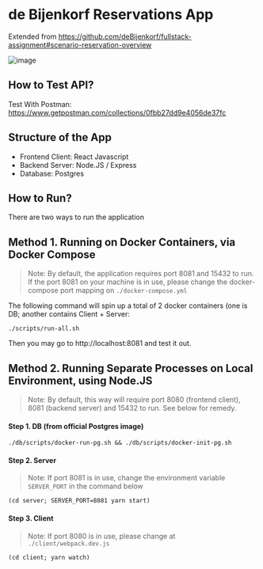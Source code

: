 # de Bijenkorf Reservations App

Extended from https://github.com/deBijenkorf/fullstack-assignment#scenario-reservation-overview

![image](https://user-images.githubusercontent.com/82165127/151967990-24bda9a0-30df-40c3-b8fb-512504ed3a7f.png)

## How to Test API?

Test With Postman: https://www.getpostman.com/collections/0fbb27dd9e4056de37fc

## Structure of the App

- Frontend Client: React Javascript
- Backend Server: Node.JS / Express
- Database: Postgres

## How to Run?

There are two ways to run the application

## Method 1. Running on Docker Containers, via Docker Compose

> Note: By default, the application requires port 8081 and 15432 to run. If the port 8081 on your machine is in use, please change the docker-compose port mapping on `./docker-compose.yml`

The following command will spin up a total of 2 docker containers (one is DB; another contains Client + Server:

`./scripts/run-all.sh`

Then you may go to http://localhost:8081 and test it out.


## Method 2. Running Separate Processes on Local Environment, using Node.JS

> Note: By default, this way will require port 8080 (frontend client), 8081 (backend server) and 15432 to run. See below for remedy.

#### Step 1. DB (from official Postgres image)

`./db/scripts/docker-run-pg.sh && ./db/scripts/docker-init-pg.sh`

#### Step 2. Server

 > Note: If port 8081 is in use, change the environment variable `SERVER_PORT` in the command below

`(cd server; SERVER_PORT=8081 yarn start)`

#### Step 3. Client

> Note: If port 8080 is in use, please change at `./client/webpack.dev.js`

`(cd client; yarn watch)`
